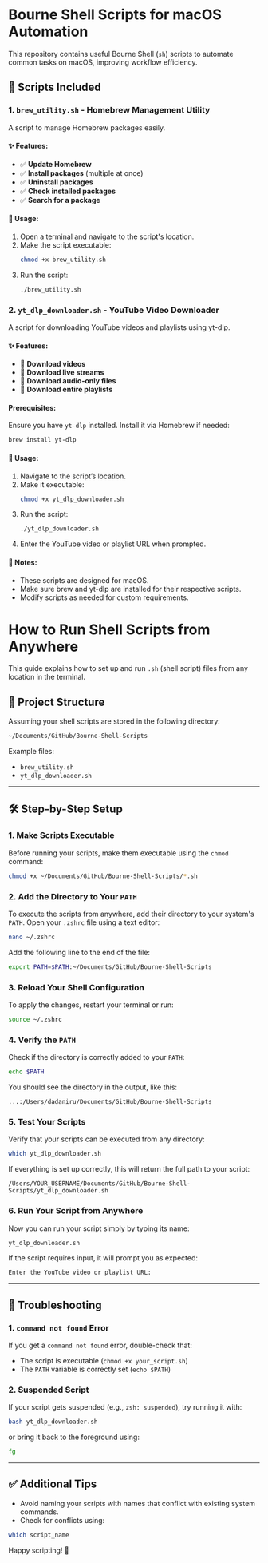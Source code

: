 # Bourne Shell Scripts for macOS Automation

This repository contains useful Bourne Shell (`sh`) scripts to automate common tasks on macOS, improving workflow efficiency.

## 📜 Scripts Included

### 1. `brew_utility.sh` - Homebrew Management Utility  
A script to manage Homebrew packages easily.

#### ✨ Features:
- ✅ **Update Homebrew**
- ✅ **Install packages** (multiple at once)
- ✅ **Uninstall packages**
- ✅ **Check installed packages**
- ✅ **Search for a package**

#### 🚀 Usage:
1. Open a terminal and navigate to the script's location.
2. Make the script executable:
   ```sh
   chmod +x brew_utility.sh
   ```
3. Run the script:
   ```sh
   ./brew_utility.sh
   ```

### 2. `yt_dlp_downloader.sh` - YouTube Video Downloader
A script for downloading YouTube videos and playlists using yt-dlp.

#### ✨ Features:
- 🎥 **Download videos**
- 🔴 **Download live streams**
- 🎵 **Download audio-only files**
- 📂 **Download entire playlists**

#### Prerequisites:

Ensure you have `yt-dlp` installed. Install it via Homebrew if needed:

```sh
brew install yt-dlp
```

#### 🚀 Usage:
1. Navigate to the script’s location.
2. Make it executable:
   ```sh
   chmod +x yt_dlp_downloader.sh
   ```
3. Run the script:
   ```sh
   ./yt_dlp_downloader.sh
   ```
4. Enter the YouTube video or playlist URL when prompted.

#### 📌 Notes:
- These scripts are designed for macOS.
- Make sure brew and yt-dlp are installed for their respective scripts.
- Modify scripts as needed for custom requirements.


# How to Run Shell Scripts from Anywhere

This guide explains how to set up and run `.sh` (shell script) files from any location in the terminal.

## 📁 Project Structure

Assuming your shell scripts are stored in the following directory:

```bash
~/Documents/GitHub/Bourne-Shell-Scripts
```
Example files:
- `brew_utility.sh`
- `yt_dlp_downloader.sh`

---

## 🛠️ Step-by-Step Setup

### 1. Make Scripts Executable

Before running your scripts, make them executable using the `chmod` command:

```bash
chmod +x ~/Documents/GitHub/Bourne-Shell-Scripts/*.sh
```

### 2. Add the Directory to Your `PATH`

To execute the scripts from anywhere, add their directory to your system's `PATH`. Open your `.zshrc` file using a text editor:

```bash
nano ~/.zshrc
```

Add the following line to the end of the file:

```bash
export PATH=$PATH:~/Documents/GitHub/Bourne-Shell-Scripts
```

### 3. Reload Your Shell Configuration

To apply the changes, restart your terminal or run:

```bash
source ~/.zshrc
```

### 4. Verify the `PATH`

Check if the directory is correctly added to your `PATH`:

```bash
echo $PATH
```

You should see the directory in the output, like this:

```
...:/Users/dadaniru/Documents/GitHub/Bourne-Shell-Scripts
```

### 5. Test Your Scripts

Verify that your scripts can be executed from any directory:

```bash
which yt_dlp_downloader.sh
```

If everything is set up correctly, this will return the full path to your script:

```
/Users/YOUR_USERNAME/Documents/GitHub/Bourne-Shell-Scripts/yt_dlp_downloader.sh
```

### 6. Run Your Script from Anywhere

Now you can run your script simply by typing its name:

```bash
yt_dlp_downloader.sh
```

If the script requires input, it will prompt you as expected:

```bash
Enter the YouTube video or playlist URL:
```

---

## 🚧 Troubleshooting

### 1. `command not found` Error

If you get a `command not found` error, double-check that:

- The script is executable (`chmod +x your_script.sh`)
- The `PATH` variable is correctly set (`echo $PATH`)

### 2. Suspended Script

If your script gets suspended (e.g., `zsh: suspended`), try running it with:

```bash
bash yt_dlp_downloader.sh
```

or bring it back to the foreground using:

```bash
fg
```

---

## ✅ Additional Tips

- Avoid naming your scripts with names that conflict with existing system commands.
- Check for conflicts using:

```bash
which script_name
```

Happy scripting! 🚀